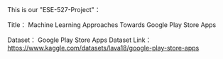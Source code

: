 This is our "ESE-527-Project"：

Title： Machine Learning Approaches Towards Google Play Store Apps

Dataset： Google Play Store Apps Dataset
Link：https://www.kaggle.com/datasets/lava18/google-play-store-apps
